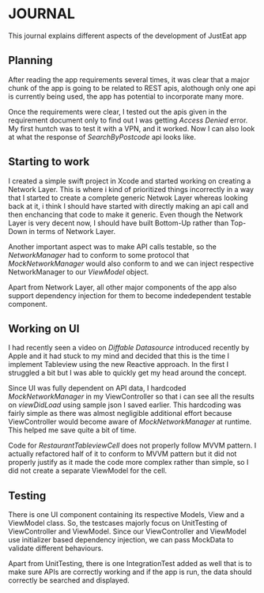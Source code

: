 # JOURNAL

This journal explains different aspects of the development of JustEat app

## Planning

After reading the app requirements several times, it was clear that a major chunk of the app is going to be related to REST apis, alothough only one api is currently being used, the app has potential to incorporate many more. 

Once the requirements were clear, I tested out the apis given in the requirement document only to find out I was getting _Access Denied_ error. My first huntch was to test it with a VPN, and it worked. Now I can also look at what the response of _SearchByPostcode_ api looks like. 

## Starting to work

I created a simple swift project in Xcode and started working on creating a Network Layer. This is where i kind of prioritized things incorrectly in a way that I started to create a complete generic Netwok Layer whereas looking back at it, i think I should have started with directly making an api call and then enchancing that code to make it generic. Even though the Network Layer is very decent now, I should have built Bottom-Up rather than Top-Down in terms of Network Layer.

Another important aspect was to make API calls testable, so the _NetworkManager_ had to conform to some protocol that _MockNetworkManager_ would also conform to and we can inject respective NetworkManager to our _ViewModel_ object.

Apart from Network Layer, all other major components of the app also support dependency injection for them to become indedependent testable component.

## Working on UI

I had recently seen a video on _Diffable Datasource_ introduced recently by Apple and it had stuck to my mind and decided that this is the time I implement Tableview using the new Reactive approach. In the first I struggled a bit but I was able to quickly get my head around the concept.

Since UI was fully dependent on API data, I hardcoded _MockNetworkManager_ in my ViewController so that i can see all the results on _viewDidLoad_ using sample json I saved earlier. This hardcoding was fairly simple as there was almost negligible additional effort because ViewController would become aware of _MockNetworkManager_ at runtime. This helped me save quite a bit of time.

Code for _RestaurantTableviewCell_ does not properly follow MVVM pattern. I actually refactored half of it to conform to MVVM pattern but it did not properly justify as it made the code more complex rather than simple, so I did not create a separate ViewModel for the cell.

## Testing

There is one UI component containing its respective Models, View and a ViewModel class. So, the testcases majorly focus on UnitTesting of ViewController and ViewModel. Since our ViewController and ViewModel use initializer based dependency injection, we can pass MockData to validate different behaviours.

Apart from UnitTesting, there is one IntegrationTest added as well that is to make sure APIs are correctly working and if the app is run, the data should correctly be searched and displayed.
  

